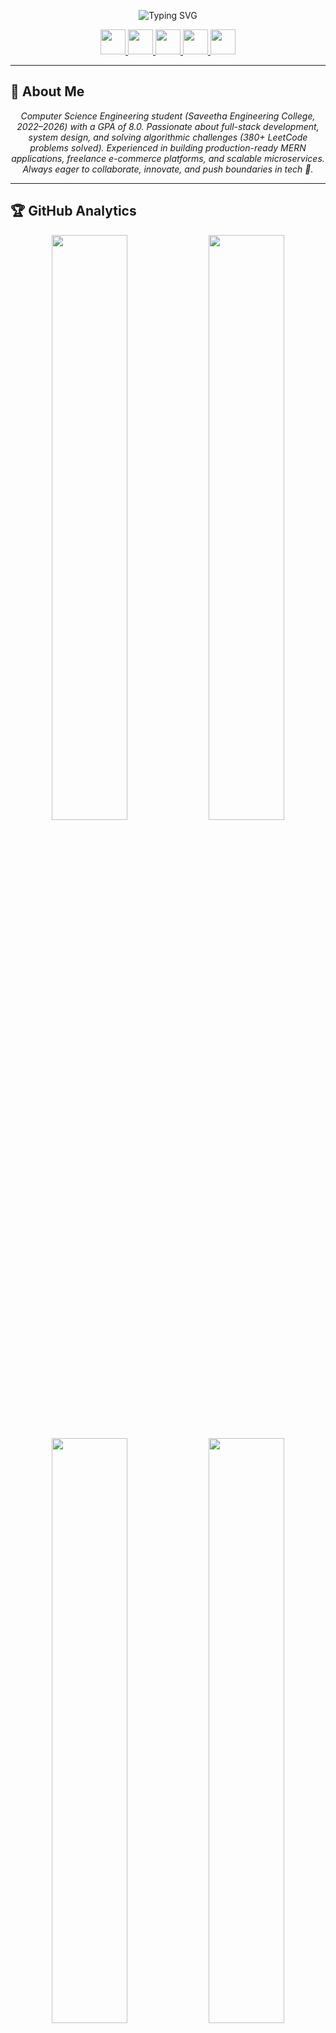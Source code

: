 <p align="center">
  <img src="https://readme-typing-svg.herokuapp.com?font=Fira+Code&weight=700&size=28&pause=1000&color=36BCF7&center=true&vCenter=true&width=750&lines=Hi%2C+I'm+Raghul+S!;Full+Stack+Developer+%7C+MERN+Stack;DSA+%26+System+Design+Enthusiast;Always+Learning+%7C+Building+Impactful+Projects" alt="Typing SVG" />
</p>

<p align="center">
  <a href="https://www.linkedin.com/in/profile-raghul">
    <img src="https://img.shields.io/badge/LinkedIn-0077B5?style=for-the-badge&logo=linkedin&logoColor=white" height="40">
  </a>
  <a href="https://github.com/raghulS2004">
    <img src="https://img.shields.io/badge/GitHub-161B22?style=for-the-badge&logo=github&logoColor=44E3FF" height="40">
  </a>
  <a href="https://personal-portfolio-omega-beige.vercel.app/">
    <img src="https://img.shields.io/badge/Portfolio-44E3FF?style=for-the-badge&logo=google-chrome&logoColor=white" height="40">
  </a>
  <a href="mailto:raghul.s0004@gmail.com">
    <img src="https://img.shields.io/badge/Email-EA4335?style=for-the-badge&logo=gmail&logoColor=white" height="40">
  </a>
  <a href="https://leetcode.com/u/raghulS2004/">
    <img src="https://img.shields.io/badge/LeetCode-FFA116?style=for-the-badge&logo=leetcode&logoColor=black" height="40">
  </a>
</p>

---

## 🌟 About Me  

<p align="center">
  <i>
    Computer Science Engineering student (Saveetha Engineering College, 2022–2026) with a GPA of 8.0.  
    Passionate about full-stack development, system design, and solving algorithmic challenges (380+ LeetCode problems solved).  
    Experienced in building production-ready MERN applications, freelance e-commerce platforms, and scalable microservices.  
    Always eager to collaborate, innovate, and push boundaries in tech 🚀.  
  </i>
</p>

---

## 🏆 GitHub Analytics  

<p align="center">
  <img src="https://github-readme-stats.vercel.app/api?username=raghulS2004&show_icons=true&theme=radical&hide_border=true&title_color=44E3FF&icon_color=FF6B6B&text_color=FFFFFF&bg_color=0D1117&rank_icon=github&include_all_commits=true&count_private=true" width="49%">
  <img src="https://github-readme-streak-stats.herokuapp.com/?user=raghulS2004&theme=radical&hide_border=true&background=0D1117&stroke=44E3FF&ring=FF6B6B&fire=FFD93D&currStreakLabel=44E3FF" width="49%">
</p>

<p align="center">
  <img src="https://github-readme-stats.vercel.app/api/top-langs/?username=raghulS2004&layout=compact&theme=radical&hide_border=true&title_color=44E3FF&text_color=FFFFFF&bg_color=0D1117&langs_count=8&custom_title=💻%20Most%20Used%20Languages" width="49%">
  <img src="https://github-readme-activity-graph.vercel.app/graph?username=raghulS2004&theme=github-compact&area=true&hide_border=true&color=44E3FF&line=FF6B6B&point=FFD93D&bg_color=0D1117" width="49%">
</p>

---

## 🚀 Featured Projects  

<div align="center">

| 🌟 **Project** | 📝 **Description** | 🛠️ **Tech Stack** | 🔗 **Links** |
|:---:|:---:|:---:|:---:|
| **🍲 RecipeHub (MERN)** | Filtering, pagination & JWT auth with optimized queries (40% faster API) | React · Node.js · MongoDB | [GitHub](https://github.com/raghulS2004/recipe-mern-app.git) |
| **📝 Blog Management System** | Passport.js auth, secure CRUD, CI/CD pipelines & 95% responsive design | React · Express · MongoDB | [GitHub](https://github.com/raghulS2004/Blog-App.git) |
| **☁️ Weather App** | Real-time weather updates for 100+ cities using OpenWeatherMap API | JavaScript · API · CSS3 | [GitHub](https://github.com/raghulS2004/Weather-App.git) |
| **🎨 Personal Portfolio** | React-based portfolio showcasing projects, hosted on Vercel | React · Tailwind · Vercel | [GitHub](https://github.com/raghulS2004/Personal-Portfolio.git) |
| **🛒 Shopify E-Commerce (Freelance)** | Clothing store with 20+ products, payment gateway & SEO optimized | Shopify · SEO · Stripe | 🔗 Private Deployment |
| **🔗 URL Shortener & Logger** | Microservices-based MERN app with expiry, click tracking & bcrypt auth | Node.js · Express · MongoDB | 🔗 Coming Soon |

</div>

---

## 💼 Professional Experience  

<div align="center">

| 🏢 **Organization** | 💼 **Role** | 📅 **Duration** | 🎯 **Impact** |
|:---:|:---:|:---:|:---:|
| **Arjun Vision Tech Solutions** | Full-Stack Developer Intern | May–June 2024 | Developed MERN blog system for 100+ users, optimized backend clarity by 40% |

</div>

---

## 🏅 Achievements  

<div align="center">

| 🏆 **Achievement** | 📅 **Year** | 🎯 **Details** |
|:---:|:---:|:---:|
| 🥈 Code Relay Hackathon | 2025 | 2nd Prize among 70+ teams (7 hrs DSA challenges) |
| ✅ LeetCode | Ongoing | Solved 380+ problems (DSA + System Design) |
| 🚀 Smart India Hackathon | 2024 | Developed a web app as part of a 6-member team |
| ☁️ IBM Hackathon | 2024 | Built MERN app focused on cloud & API security |
| 👨‍💻 College Coding Club | – | Active member, contests & workshops |
| 🎨 Media Team Lead | – | Led 10+ members for cultural promotions |

</div>

---

## 🧠 LeetCode Performance  

<p align="center">
  <a href="https://leetcode.com/u/raghulS2004/">
    <img src="https://leetcard.jacoblin.cool/raghulS2004?theme=dark&font=Baloo+Bhai&ext=heatmap&border=2&radius=20&animation=true" width="70%" />
  </a>
</p>

<div align="center">

| **Level** | **Solved** | **Total** |
|:---:|:---:|:---:|
| 🟢 Easy | **127** | 890 |
| 🟡 Medium | **208** | 1897 |
| 🔴 Hard | **44** | 860 |
| ⚡ In Progress | 7 | – |

</div>


## 🎯 Technical Arsenal  

<div align="center">

| 💻 **Category** | 🛠️ **Technologies** |
|:---:|:---|
| **Languages** | ![Java](https://img.shields.io/badge/Java-ED8B00?style=for-the-badge&logo=java&logoColor=white) ![Python](https://img.shields.io/badge/Python-3776AB?style=for-the-badge&logo=python&logoColor=white) ![C](https://img.shields.io/badge/C-00599C?style=for-the-badge&logo=c&logoColor=white) ![JavaScript](https://img.shields.io/badge/JavaScript-F7DF1E?style=for-the-badge&logo=javascript&logoColor=black) |
| **Frontend** | ![React](https://img.shields.io/badge/React-61DAFB?style=for-the-badge&logo=react&logoColor=black) ![Next.js](https://img.shields.io/badge/Next.js-000000?style=for-the-badge&logo=next.js&logoColor=white) ![Tailwind](https://img.shields.io/badge/Tailwind-06B6D4?style=for-the-badge&logo=tailwindcss&logoColor=white) ![Redux](https://img.shields.io/badge/Redux-764ABC?style=for-the-badge&logo=redux&logoColor=white) |
| **Backend** | ![Node.js](https://img.shields.io/badge/Node.js-339933?style=for-the-badge&logo=node.js&logoColor=white) ![Express](https://img.shields.io/badge/Express-000000?style=for-the-badge&logo=express&logoColor=white) ![JWT](https://img.shields.io/badge/JWT-000000?style=for-the-badge&logo=jsonwebtokens&logoColor=white) ![Passport](https://img.shields.io/badge/Passport.js-34A853?style=for-the-badge&logo=google&logoColor=white) |
| **Databases** | ![MongoDB](https://img.shields.io/badge/MongoDB-47A248?style=for-the-badge&logo=mongodb&logoColor=white) ![MySQL](https://img.shields.io/badge/MySQL-00758F?style=for-the-badge&logo=mysql&logoColor=white) |
| **Tools & Deployment** | ![Git](https://img.shields.io/badge/Git-F05032?style=for-the-badge&logo=git&logoColor=white) ![Postman](https://img.shields.io/badge/Postman-FF6C37?style=for-the-badge&logo=postman&logoColor=white) ![Linux](https://img.shields.io/badge/Linux-000000?style=for-the-badge&logo=linux&logoColor=white) ![VSCode](https://img.shields.io/badge/VSCode-007ACC?style=for-the-badge&logo=visual-studio-code&logoColor=white) ![Vercel](https://img.shields.io/badge/Vercel-000000?style=for-the-badge&logo=vercel&logoColor=white) ![Render](https://img.shields.io/badge/Render-46A2F1?style=for-the-badge&logo=render&logoColor=white) ![Netlify](https://img.shields.io/badge/Netlify-00C7B7?style=for-the-badge&logo=netlify&logoColor=white) |

</div>

---

## 🎓 Education  

<div align="center">

| 🎓 **Degree** | 🏛️ **Institution** | 📅 **Year** | 📊 **Performance** |
|:---:|:---:|:---:|:---:|
| B.E. Computer Science Engineering | Saveetha Engineering College | 2022–2026 | GPA: 8.0 |
| HSC (12th Grade) | Vivekananda Vidyalaya CBSE | 2022 | 89% |
| SSLC (10th Grade) | Vivekananda Vidyalaya CBSE | 2020 | 79% |

</div>

---

<p align="center">
  <img src="https://media.giphy.com/media/L8K62iTDkzGX6/giphy.gif" width="200" alt="coding animation"/>
</p>

<p align="center">
  <b>🚀 Let's connect and create something impactful together! ✨</b>
</p>

<p align="center">
  <img src="https://komarev.com/ghpvc/?username=raghulS2004&label=Profile%20views&color=44E3FF&style=for-the-badge" alt="Profile Views" />
</p>
